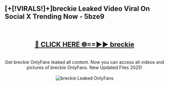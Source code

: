 <h2>[+[!VIRALS!]+]breckie Leaked Video Viral On Social X Trending Now - 5bze9</h2>
<br>
<div align="center">
<h2><a href="https://libra.edu.pl?breckie" rel="nofollow">🔴 CLICK HERE 🌐==►► breckie</a></h2>
<br>
Get breckie OnlyFans leaked all content. Now you can access all videos and pictures of breckie OnlyFans. New Updated Files 2025!
<br>
<br>
<a href="https://libra.edu.pl?breckie" rel="nofollow" data-target="animated-image.originalLink"><img src="https://i.ibb.co.com/WyWwxjT/player-gif2.gif" alt="breckie Leaked OnlyFans" style="max-width: 100%; display: inline-block;" data-target="animated-image.originalImage"></a>
</div>
<br>